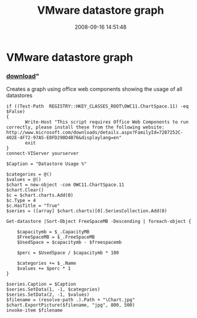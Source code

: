 ﻿---
pid:            588
parent:         0
children:       
poster:         alanrenouf
title:          VMware datastore graph
date:           2008-09-16 14:51:48
format:         posh
---

# VMware datastore graph

### [download](588.ps1)"

Creates a graph using office web components showing the usage of all datastores

```posh
if ((Test-Path  REGISTRY::HKEY_CLASSES_ROOT\OWC11.ChartSpace.11) -eq $False)
{
       Write-Host "This script requires Office Web Components to run correctly, please install these from the following website: http://www.microsoft.com/downloads/details.aspx?FamilyId=7287252C-402E-4F72-97A5-E0FD290D4B76&displaylang=en"
       exit
}
connect-VIServer yourserver

$Caption = "Datastore Usage %"

$categories = @()
$values = @()
$chart = new-object -com OWC11.ChartSpace.11
$chart.Clear()
$c = $chart.charts.Add(0)
$c.Type = 4
$c.HasTitle = "True"
$series = ([array] $chart.charts)[0].SeriesCollection.Add(0)

Get-datastore |Sort-Object FreeSpaceMB -Descending | foreach-object {

	$capacitymb = $_.CapacityMB
	$FreeSpaceMB = $_.FreeSpaceMB
	$UsedSpace = $capacitymb - $freespacemb

	$perc = $UsedSpace / $capacitymb * 100

	$categories += $_.Name
	$values += $perc * 1
}

$series.Caption = $Caption
$series.SetData(1, -1, $categories)
$series.SetData(2, -1, $values)
$filename = (resolve-path .).Path + "\Chart.jpg"
$chart.ExportPicture($filename, "jpg", 800, 500)
invoke-item $filename
```
